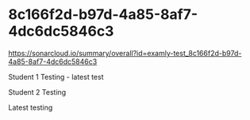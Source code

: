 # 8c166f2d-b97d-4a85-8af7-4dc6dc5846c3
https://sonarcloud.io/summary/overall?id=examly-test_8c166f2d-b97d-4a85-8af7-4dc6dc5846c3


Student 1 Testing - latest test

Student 2 Testing

Latest testing 